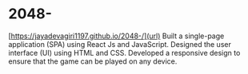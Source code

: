 # 2048-
[https://jayadevagiri1197.github.io/2048-/](url)
Built a single-page application (SPA) using React Js and JavaScript.
Designed the user interface (UI) using HTML and CSS.
Developed a responsive design to ensure that the game can be played on any device.
